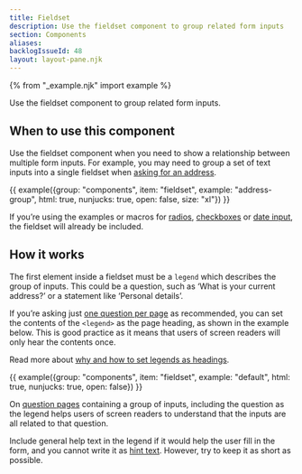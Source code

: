 ```yaml
---
title: Fieldset
description: Use the fieldset component to group related form inputs
section: Components
aliases:
backlogIssueId: 48
layout: layout-pane.njk
---
```


{% from "_example.njk" import example %}

Use the fieldset component to group related form inputs.

## When to use this component

Use the fieldset component when you need to show a relationship between multiple form inputs. For example, you may need to group a set of text inputs into a single fieldset when [asking for an address](/patterns/addresses/).

{{ example({group: "components", item: "fieldset", example: "address-group", html: true, nunjucks: true, open: false, size: "xl"}) }}

If you’re using the examples or macros for [radios](/components/radios/), [checkboxes](/components/checkboxes/) or [date input](/components/date-input/), the fieldset will already be included.

## How it works

The first element inside a fieldset must be a `legend` which describes the group of inputs. This could be a question, such as ‘What is your current address?’ or a statement like ‘Personal details’.

If you’re asking just [one question per page](/patterns/question-pages/#start-by-asking-one-question-per-page) as recommended, you can set the contents of the `<legend>` as the page heading, as shown in the example below. This is good practice as it means that users of screen readers will only hear the contents once.

Read more about [why and how to set legends as headings](/get-started/labels-legends-headings/).

{{ example({group: "components", item: "fieldset", example: "default", html: true, nunjucks: true, open: false}) }}

On [question pages](/patterns/question-pages/) containing a group of inputs, including the question as the legend helps users of screen readers to understand that the inputs are all related to that&nbsp;question.

Include general help text in the legend if it would help the user fill in the form, and you cannot write it as [hint text](/components/text-input/#hint-text). However, try to keep it as short as possible.
